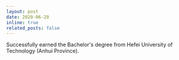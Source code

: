 ```yaml
---
layout: post
date: 2020-06-20
inline: true
related_posts: false
---
```


Successfully earned the Bachelor's degree from Hefei University of Technology (Anhui Province).
